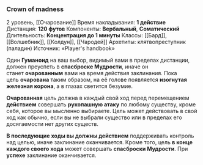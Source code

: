 ### Crown of madness

2 уровень, [[Очарование]]
Время накладывания: **1 действие**
Дистанция: **120 футов**
Компоненты: **Вербальный**, **Соматический**
Длительность: **Концентрация до 1 минуты**
Классы: [[Бард]], [[Волшебник]], [[Колдун]], [[Чародей]]
Архетипы: клятвопреступник (паладин)
Источник: «Player's handbook»

Один **Гуманоид** на ваш выбор, видимый вами в пределах дистанции, должен преуспеть в **спасброске Мудрости**, иначе он станет **очарованным** вами на время действия заклинания. Пока цель **очарована** таким образом, на её голове появляется **изогнутая железная корона**, а в глазах светится безумие.

**Очарованная** цель должна в каждый свой ход перед перемещением **действием** совершать **рукопашную атаку** по любому существу, кроме себя, которое вы мысленно выбираете. Цель может действовать в свой ход как обычно, если вы не выбрали существо или в пределах его досягаемости нет других существ.

**В последующие ходы вы должны действием** поддерживать контроль над целью, иначе заклинание оканчивается. Кроме того, цель **в конце каждого своего хода** может совершать **спасброски Мудрости**. При **успехе** заклинание оканчивается.